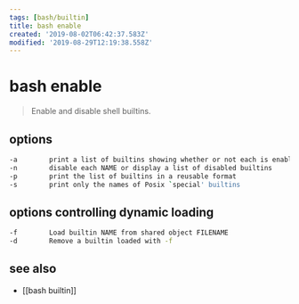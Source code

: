 ```yaml
---
tags: [bash/builtin]
title: bash enable
created: '2019-08-02T06:42:37.583Z'
modified: '2019-08-29T12:19:38.558Z'
---
```


# bash enable
> Enable and disable shell builtins.


## options
```sh
-a        print a list of builtins showing whether or not each is enabled
-n        disable each NAME or display a list of disabled builtins
-p        print the list of builtins in a reusable format
-s        print only the names of Posix `special' builtins
```
## options controlling dynamic loading
```sh
-f        Load builtin NAME from shared object FILENAME
-d        Remove a builtin loaded with -f
```

## see also
- [[bash builtin]]
